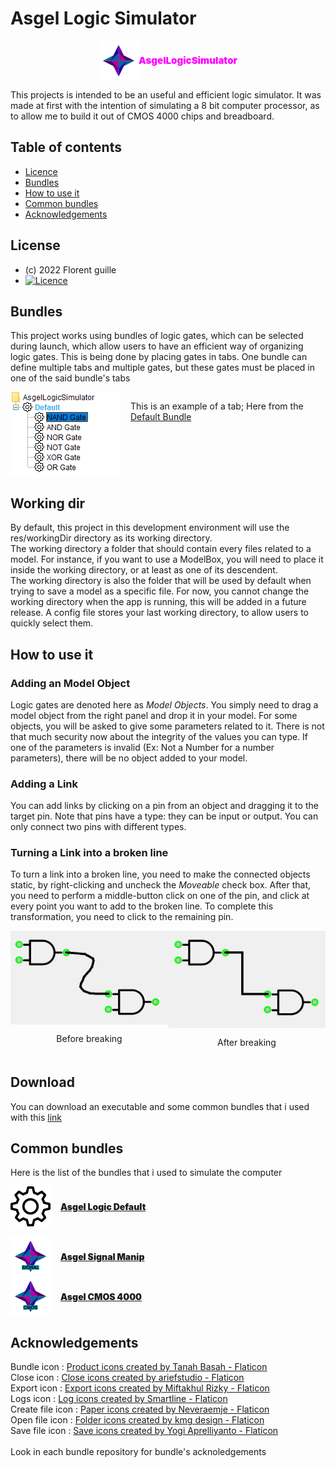 
# Asgel Logic Simulator

<div style = "display:flex;align-items:center;justify-content:center">
    <div style = "display:flex;align-items:center">
    <img src = "logo.png" width = 64 height = 64/>
    <p style = "color:#f0f;font-size:15px;font-weight:900">AsgelLogicSimulator</p>
    </div>
    
</div>

This projects is intended to be an useful and efficient logic simulator. It was made at first with the intention of simulating a 8 bit computer processor, as to allow me to build it out of CMOS 4000 chips and breadboard.

## Table of contents
* [Licence](#license)
* [Bundles](#bundles)
* [How to use it](#how-to-use-it)
* [Common bundles](#common-bundles)
* [Acknowledgements](#acknowledgements)

## License
- (c) 2022 Florent guille
- [![Licence](https://img.shields.io/badge/License-MIT-green.svg)](http://opensource.org/licenses/MIT)

## Bundles
This project works using bundles of logic gates, which can be selected during launch, which allow users to have an efficient way of organizing logic gates. This is being done by placing gates in tabs. One bundle can define multiple tabs and multiple gates, but these gates must be placed in one of the said bundle's tabs
<div style = "display:flex">
<img src = "logictab.png" style = "padding-right:15px">
<p> This is an example of a tab; Here from the <a href= "https://github.com/AsgelTaren/AsgelLogicDefault"> Default Bundle </a></p>

</div>

## Working dir
By default, this project in this development environment will use the <a>res/workingDir</a> directory as its working directory. 
<br>
The working directory a folder that should contain every files related to a model. For instance, if you want to use a <a>ModelBox</a>, you will need to place it inside the working directory, or at least as one of its descendent.
<br>
The working directory is also the folder that will be used by default when trying to save a model as a specific file. For now, you cannot change the working directory when the app is running, this will be added in a future release.
A config file stores your last working directory, to allow users to quickly select them.

## How to use it
### Adding an Model Object
Logic gates are denoted here as *Model Objects*. You simply need to drag a model object from the right panel and drop it in your model. For some objects, you will be asked to give some parameters related to it.
There is not that much security now about the integrity of the values you can type. If one of the parameters is invalid (Ex: Not a Number for a number parameters), there will be no object added to your model.

### Adding a Link
You can add links by clicking on a pin from an object and dragging it to the target pin. Note that pins have a type: they can be input or output. You can only connect two pins with different types.

### Turning a Link into a broken line
To turn a link into a broken line, you need to make the connected objects static, by right-clicking and uncheck the *Moveable* check box.
After that, you need to perform a middle-button click on one of the pin, and click at every point you want to add to the broken line. To complete this transformation, you need to click to the remaining pin.

<div style = "display:flex;justify-content: space-evenly">
<div style = "display:flex;flex-direction:column;align-items:center">
<img src = "before-breaking.png" width = 300>
<p>Before breaking</p>
</div>
<div style = "display:flex;flex-direction:column;align-items:center">
<img src = "after-breaking.png" width = 300>
<p>After breaking</p>
</div>
</div>

## Download

You can download an executable and some common bundles that i used with this <a href="https://www.mediafire.com/file/zyjl24q63pt83xe/AsgelLogicSimulator-v0.0.rar/file">link</a>

## Common bundles
Here is the list of the bundles that i used to simulate the computer

<div style = "display:flex;flex-direction:column">
<div style = "display:flex;justify-content:flex-start;align-items:center;padding-bottom:1rem">
<img src = "logo_default.png" width = 64 style = "padding-right:1rem"/>
<a style = "font-weight:900" href="https://github.com/AsgelTaren/AsgelLogicDefault">Asgel Logic Default</a>
</div>

<div style = "display:flex;justify-content:flex-start;align-items:center">
<img src = "logo_signal.png" width = 64 style = "padding-right:1rem"/>
<a style = "font-weight:900" href="https://github.com/AsgelTaren/AsgelLogicSignalManip">Asgel Signal Manip</a>
</div>

<div style = "display:flex;justify-content:flex-start;align-items:center">
<img src = "logo_cmos.png" width = 64 style = "padding-right:1rem"/>
<a style = "font-weight:900" href="https://github.com/AsgelTaren/AsgelCMOS4000">Asgel CMOS 4000</a>
</div>

</div>

## Acknowledgements

Bundle icon : <a href="https://www.flaticon.com/free-icons/product" title="product icons">Product icons created by Tanah Basah - Flaticon</a> <br>
Close icon : <a href="https://www.flaticon.com/free-icons/close" title="close icons">Close icons created by ariefstudio - Flaticon</a> <br>
Export icon : <a href="https://www.flaticon.com/free-icons/export" title="export icons">Export icons created by Miftakhul Rizky - Flaticon</a> <br>
Logs icon : <a href="https://www.flaticon.com/free-icons/log" title="log icons">Log icons created by Smartline - Flaticon</a> <br>
Create file icon : <a href="https://www.flaticon.com/free-icons/paper" title="paper icons">Paper icons created by Neveraemje - Flaticon</a> <br>
Open file icon : <a href="https://www.flaticon.com/free-icons/folder" title="folder icons">Folder icons created by kmg design - Flaticon</a> <br>
Save file icon : <a href="https://www.flaticon.com/free-icons/save" title="save icons">Save icons created by Yogi Aprelliyanto - Flaticon</a>
<br>
<br>
Look in each bundle repository for bundle's acknoledgements
